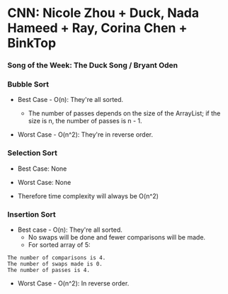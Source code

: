 # CNN: Nicole Zhou + Duck, Nada Hameed + Ray, Corina Chen + BinkTop
### Song of the Week: The Duck Song / Bryant Oden

### Bubble Sort
* Best Case - O(n): They're all sorted.
  * The number of passes depends on the size of the ArrayList; if the size is n, the number of passes is n - 1. 

* Worst Case - O(n^2): They're in reverse order.


### Selection Sort
* Best Case: None

* Worst Case: None

 * Therefore time complexity will always be O(n^2)

### Insertion Sort
* Best case - O(n): They're all sorted.
  * No swaps will be done and fewer comparisons will be made.
  * For sorted array of 5:
```
The number of comparisons is 4.
The number of swaps made is 0.
The number of passes is 4.
```
* Worst Case - O(n^2): In reverse order.
